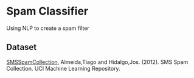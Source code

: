 # Spam Classifier

Using NLP to create a spam filter

## Dataset 
[SMSSpamCollection](https://doi.org/10.24432/C5CC84.), Almeida,Tiago and Hidalgo,Jos. (2012). SMS Spam Collection. UCI Machine Learning Repository. 


